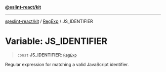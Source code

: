 [**@eslint-react/kit**](../../../../README.md)

***

[@eslint-react/kit](../../../../README.md) / [RegExp](../README.md) / JS\_IDENTIFIER

# Variable: JS\_IDENTIFIER

> `const` **JS\_IDENTIFIER**: [`RegExp`](https://developer.mozilla.org/docs/Web/JavaScript/Reference/Global_Objects/RegExp)

Regular expression for matching a valid JavaScript identifier.
